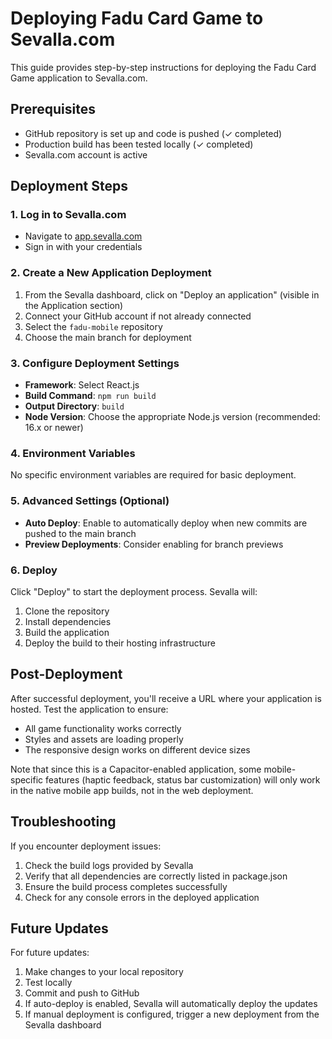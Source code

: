 # Deploying Fadu Card Game to Sevalla.com

This guide provides step-by-step instructions for deploying the Fadu Card Game application to Sevalla.com.

## Prerequisites

- GitHub repository is set up and code is pushed (✓ completed)
- Production build has been tested locally (✓ completed)
- Sevalla.com account is active

## Deployment Steps

### 1. Log in to Sevalla.com

- Navigate to [app.sevalla.com](https://app.sevalla.com)
- Sign in with your credentials

### 2. Create a New Application Deployment

1. From the Sevalla dashboard, click on "Deploy an application" (visible in the Application section)
2. Connect your GitHub account if not already connected
3. Select the `fadu-mobile` repository
4. Choose the main branch for deployment

### 3. Configure Deployment Settings

- **Framework**: Select React.js
- **Build Command**: `npm run build`
- **Output Directory**: `build`
- **Node Version**: Choose the appropriate Node.js version (recommended: 16.x or newer)

### 4. Environment Variables

No specific environment variables are required for basic deployment.

### 5. Advanced Settings (Optional)

- **Auto Deploy**: Enable to automatically deploy when new commits are pushed to the main branch
- **Preview Deployments**: Consider enabling for branch previews

### 6. Deploy

Click "Deploy" to start the deployment process. Sevalla will:
1. Clone the repository
2. Install dependencies
3. Build the application
4. Deploy the build to their hosting infrastructure

## Post-Deployment

After successful deployment, you'll receive a URL where your application is hosted. Test the application to ensure:

- All game functionality works correctly
- Styles and assets are loading properly
- The responsive design works on different device sizes

Note that since this is a Capacitor-enabled application, some mobile-specific features (haptic feedback, status bar customization) will only work in the native mobile app builds, not in the web deployment.

## Troubleshooting

If you encounter deployment issues:

1. Check the build logs provided by Sevalla
2. Verify that all dependencies are correctly listed in package.json
3. Ensure the build process completes successfully
4. Check for any console errors in the deployed application

## Future Updates

For future updates:

1. Make changes to your local repository
2. Test locally
3. Commit and push to GitHub
4. If auto-deploy is enabled, Sevalla will automatically deploy the updates
5. If manual deployment is configured, trigger a new deployment from the Sevalla dashboard
